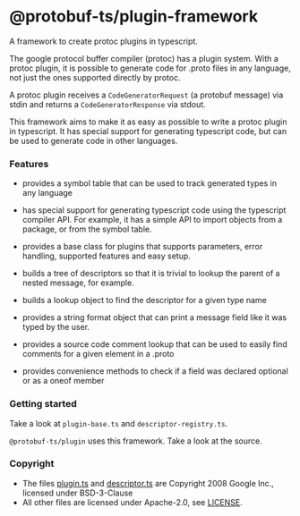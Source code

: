 @protobuf-ts/plugin-framework
=============================

A framework to create protoc plugins in typescript.

The google protocol buffer compiler (protoc) has a plugin system. With a 
protoc plugin, it is possible to generate code for .proto files in any 
language, not just the ones supported directly by protoc. 

A protoc plugin receives a `CodeGeneratorRequest` (a protobuf message) 
via stdin and returns a `CodeGeneratorResponse` via stdout. 
 
This framework aims to make it as easy as possible to write a protoc 
plugin in typescript. It has special support for generating typescript 
code, but can be used to generate code in other languages. 



### Features

- provides a symbol table that can be used to track generated types 
  in any language
  
- has special support for generating typescript code using the 
  typescript compiler API. For example, it has a simple API to import 
  objects from a package, or from the symbol table.

- provides a base class for plugins that supports parameters, error 
  handling, supported features and easy setup.

- builds a tree of descriptors so that it is trivial to lookup the 
  parent of a nested message, for example.

- builds a lookup object to find the descriptor for a given type name 

- provides a string format object that can print a message field like 
  it was typed by the user.
  
- provides a source code comment lookup that can be used to easily 
  find comments for a given element in a .proto

- provides convenience methods to check if a field was declared 
  optional or as a oneof member 


### Getting started

Take a look at `plugin-base.ts` and `descriptor-registry.ts`. 

`@protobuf-ts/plugin` uses this framework. Take a look at the source.   



### Copyright

- The files [plugin.ts](https://github.com/timostamm/protobuf-ts/blob/master/packages/plugin-framework/src/google/protobuf/compiler/plugin.ts) and [descriptor.ts](https://github.com/timostamm/protobuf-ts/blob/master/packages/plugin-framework/src/google/protobuf/descriptor.ts) are Copyright 2008 Google Inc., licensed under BSD-3-Clause
- All other files are licensed under Apache-2.0, see [LICENSE](https://github.com/timostamm/protobuf-ts/blob/master/packages/plugin-framework/LICENSE). 

